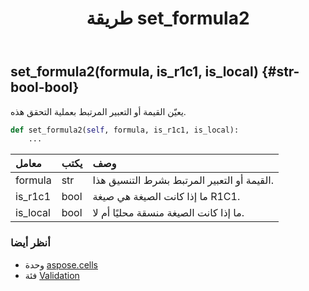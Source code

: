 ﻿---
title: طريقة set_formula2
second_title: Aspose.Cells for Python via .NET API المراجع
description:
type: docs
weight: 120
url: /ar/python-net/aspose.cells/validation/set_formula2/
is_root: false
---
##  set_formula2(formula, is_r1c1, is_local) {#str-bool-bool}
يعيّن القيمة أو التعبير المرتبط بعملية التحقق هذه.



```python
def set_formula2(self, formula, is_r1c1, is_local):
    ...
```


| معامل| يكتب| وصف|
| :- | :- | :- |
| formula | str | القيمة أو التعبير المرتبط بشرط التنسيق هذا.|
| is_r1c1 | bool | ما إذا كانت الصيغة هي صيغة R1C1.|
| is_local | bool | ما إذا كانت الصيغة منسقة محليًا أم لا.|



###  أنظر أيضا
* وحدة [aspose.cells](../../)
* فئة [Validation](/cells/ar/python-net/aspose.cells/validation)
